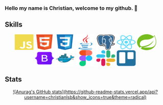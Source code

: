 ### Hello my name is Christian, welcome to my github. 👋

## Skills
  <div align="center">
    <img align="center" alt="JS" height="50" width="60" src="https://raw.githubusercontent.com/devicons/devicon/master/icons/javascript/javascript-plain.svg">
    <img align="center" alt="HTML" height="50" width="60" src="https://raw.githubusercontent.com/devicons/devicon/master/icons/html5/html5-original.svg">
    <img align="center" alt="CSS" height="50" width="60" src="https://raw.githubusercontent.com/devicons/devicon/master/icons/css3/css3-original.svg">
    <img align="center" alt="JAVA" height="50" width="60" src="https://raw.githubusercontent.com/devicons/devicon/master/icons/java/java-original.svg">
    <img align="center" alt="POSTGRES" height="50" width="60" src="https://github.com/devicons/devicon/blob/master/icons/postgresql/postgresql-original.svg">
    <img align="center" alt="REACT" height="50" width="60" src="https://github.com/devicons/devicon/blob/master/icons/react/react-original.svg">
    <img align="center" alt="SPRING" height="50" width="60" src="https://github.com/devicons/devicon/blob/master/icons/spring/spring-original.svg">
    <img align="center" alt="BOOTSTRAP" height="50" width="60" src="https://github.com/devicons/devicon/blob/master/icons/bootstrap/bootstrap-original.svg">
    <img align="center" alt="DOCKER" height="50" width="60" src="https://github.com/devicons/devicon/blob/master/icons/docker/docker-original.svg">
    <img align="center" alt="FIGMA" height="50" width="60" src="https://github.com/devicons/devicon/blob/master/icons/figma/figma-original.svg">
    <img align="center" alt="SLACK" height="50" width="60" src="https://github.com/devicons/devicon/blob/master/icons/slack/slack-original.svg">
    <img align="center" alt="TRELLO" height="50" width="60" src="https://github.com/devicons/devicon/blob/master/icons/trello/trello-plain.svg">
    </div>

  
  ## Stats
<div align="center">
  <a href="https://github.com/christianlsb">
  ![Anurag's GitHub stats](https://github-readme-stats.vercel.app/api?username=christianlsb&show_icons=true&theme=radical)
  </a>
</div>  
